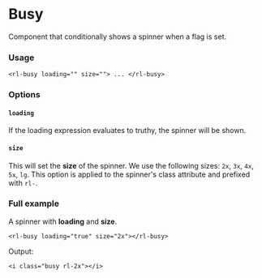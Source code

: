 # Busy
Component that conditionally shows a spinner when a flag is set.

### Usage
```
<rl-busy loading="" size=""> ... </rl-busy>
```
### Options

#### `loading`

If the loading expression evaluates to truthy, the spinner will be shown.

#### `size`

This will set the **size** of the spinner. We use the following sizes: `2x`, `3x`, `4x`, `5x`, `lg`. This option is applied to the spinner's class attribute and prefixed with `rl-`.

### Full example
A spinner with **loading** and **size**.
```
<rl-busy loading="true" size="2x"></rl-busy>
```
Output:
```
<i class="busy rl-2x"></i>
```